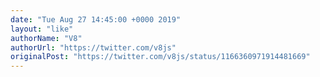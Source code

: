 ```yaml
---
date: "Tue Aug 27 14:45:00 +0000 2019"
layout: "like"
authorName: "V8"
authorUrl: "https://twitter.com/v8js"
originalPost: "https://twitter.com/v8js/status/1166360971914481669"
---
```

